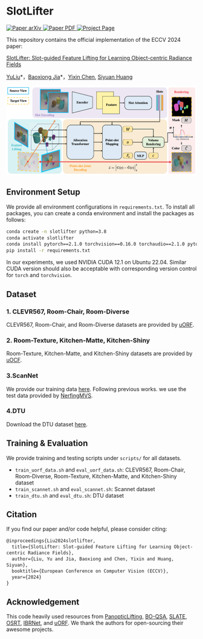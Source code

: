 # SlotLifter
<p align="left">
    <a href='https://arxiv.org/abs/2408.06697'>
      <img src='https://img.shields.io/badge/Paper-arXiv-green?style=plastic&logo=arXiv&logoColor=green' alt='Paper arXiv'>
    </a>
    <a href='https://arxiv.org/pdf/2408.06697'>
      <img src='https://img.shields.io/badge/Paper-PDF-red?style=plastic&logo=adobeacrobatreader&logoColor=red' alt='Paper PDF'>
    </a>
    <a href='https://slotlifter.github.io/'>
      <img src='https://img.shields.io/badge/Project-Page-blue?style=plastic&logo=Google%20chrome&logoColor=blue' alt='Project Page'>
    </a>
</p>

This repository contains the official implementation of the ECCV 2024 paper:

[SlotLifter: Slot-guided Feature Lifting for Learning Object-centric Radiance Fields](https://arxiv.org/abs/2408.06697)

[YuLiu](https://yuliu-ly.github.io)\*，[Baoxiong Jia](https://buzz-beater.github.io)\*，[Yixin Chen](https://yixchen.github.io), [Siyuan Huang](https://siyuanhuang.com)
<br>
<p align="center">
    <img src="assets/overview.png"> </img>
</p> 

## Environment Setup
We provide all environment configurations in ``requirements.txt``. To install all packages, you can create a conda environment and install the packages as follows: 
```bash
conda create -n slotlifter python=3.8
conda activate slotlifter
conda install pytorch==2.1.0 torchvision==0.16.0 torchaudio==2.1.0 pytorch-cuda=12.1 -c pytorch -c nvidia
pip install -r requirements.txt
```
In our experiments, we used NVIDIA CUDA 12.1 on Ubuntu 22.04. Similar CUDA version should also be acceptable with corresponding version control for ``torch`` and ``torchvision``.

## Dataset
### 1. CLEVR567, Room-Chair, Room-Diverse
CLEVR567, Room-Chair, and Room-Diverse datasets are provided by [uORF](https://github.com/KovenYu/uORF). 

### 2. Room-Texture, Kitchen-Matte, Kitchen-Shiny
Room-Texture, Kitchen-Matte, and Kitchen-Shiny datasets are provided by [uOCF](https://github.com/Red-Fairy/uOCF-code). 

### 3.ScanNet
We provide our training data [here](). Following previous works. we use the test data provided by [NerfingMVS](https://github.com/weiyithu/NerfingMVS).

### 4.DTU
Download the DTU dataset [here](https://roboimagedata.compute.dtu.dk/?page_id=36).

## Training & Evaluation
We provide training and testing scripts under ```scripts/``` for all datasets. 
- ```train_uorf_data.sh``` and ```eval_uorf_data.sh```: CLEVR567, Room-Chair, Room-Diverse, Room-Texture, Kitchen-Matte, and Kitchen-Shiny dataset
- ```train_scannet.sh``` and ```eval_scannet.sh```: Scannet dataset
- ```train_dtu.sh``` and ```eval_dtu.sh```: DTU dataset

## Citation
If you find our paper and/or code helpful, please consider citing:
```
@inproceedings{Liu2024slotlifter,
  title={SlotLifter: Slot-guided Feature Lifting for Learning Object-centric Radiance Fields},
  author={Liu, Yu and Jia, Baoxiong and Chen, Yixin and Huang, Siyuan},
  booktitle={European Conference on Computer Vision (ECCV)},
  year={2024}
}
```

## Acknowledgement
This code heavily used resources from [PanopticLifting](https://github.com/nihalsid/panoptic-lifting), [BO-QSA](https://github.com/YuLiu-LY/BO-QSA), [SLATE](https://github.com/singhgautam/slate), [OSRT](https://github.com/stelzner/osrt), [IBRNet](https://github.com/googleinterns/IBRNet), and [uORF](https://github.com/KovenYu/uORF). We thank the authors for open-sourcing their awesome projects.
